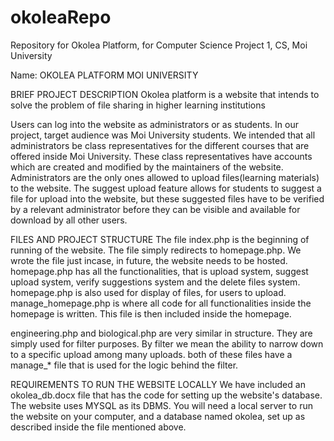 # okoleaRepo
Repository for Okolea Platform, for Computer Science Project 1, CS, Moi University

Name: OKOLEA PLATFORM MOI UNIVERSITY
	
BRIEF PROJECT DESCRIPTION
Okolea platform is a website that intends to solve the problem of file sharing in higher learning institutions

Users can log into the website as administrators or as students. In our project, target audience was Moi University students.
We intended that all administrators be class representatives for the different courses that are offered inside Moi University.
These class representatives have accounts which are created and modified by the maintainers of the website.
Administrators are the only ones allowed to upload files(learning materials) to the website.
The suggest upload feature allows for students to suggest a file for upload into the website, but these suggested files have to be verified by a relevant
administrator before they can be visible and available for download by all other users.

FILES AND PROJECT STRUCTURE
The file index.php is the beginning of running of the website. The file simply redirects to homepage.php. We wrote the file just incase, in future, the website needs 
to be hosted.
homepage.php has all the functionalities, that is upload system, suggest upload system, verify suggestions system and the delete files system.
homepage.php is also used for display of files, for users to upload.
manage_homepage.php is where all code for all functionalities inside the homepage is written. This file is then included inside the homepage.

engineering.php and biological.php are very similar in structure. They are simply used for filter purposes. By filter we mean the ability to narrow down 
to a specific upload among many uploads.
both of these files have a manage_* file that is used for the logic behind the filter.

REQUIREMENTS TO RUN THE WEBSITE LOCALLY
We have included an okolea_db.docx file that has the code for setting up the website's database. The website uses MYSQL as its DBMS.
You will need a local server to run the website on your computer, and a database named okolea, set up as described inside the file mentioned above.
